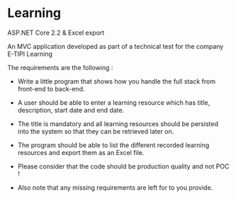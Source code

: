 # Learning
ASP.NET Core 2.2 &amp; Excel export

An MVC application developed as part of a technical test for the company E-TIPI Learning

The requirements are the following : 

- Write a little program that shows how you handle the full stack from front-end to back-end.

- A user should be able to enter a learning resource which has title, description, start date and
end date.

- The title is mandatory and all learning resources should be persisted into the system so that they
can be retrieved later on.

- The program should be able to list the different recorded learning resources and export them as
an Excel file.

- Please consider that the code should be production quality and not POC !

- Also note that any missing requirements are left for to you provide.
